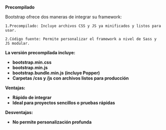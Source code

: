 **Precompilado**

Bootstrap ofrece dos maneras de integrar su framework:

	1.Precompilado: Incluye archivos CSS y JS ya minificados y listos para usar.

	2.Código fuente: Permite personalizar el framework a nivel de Sass y JS modular.

**La versión precompilada incluye:**

* **bootstrap.min.css**
* **bootstrap.min.js**
* **bootstrap.bundle.min.js (incluye Popper)**
* **Carpetas /css y /js con archivos listos para producción**

**Ventajas:**

* **Rápido de integrar**
* **Ideal para proyectos sencillos o pruebas rápidas**

**Desventajas:**

* **No permite personalización profunda**